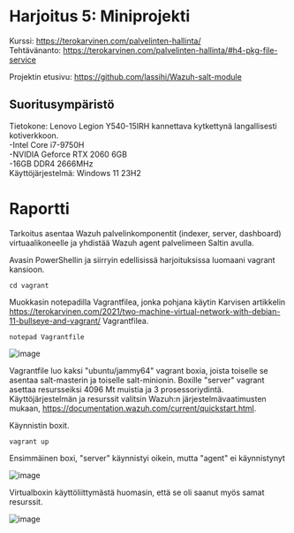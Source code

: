 # Harjoitus 5: Miniprojekti
Kurssi: https://terokarvinen.com/palvelinten-hallinta/ \
Tehtävänanto: https://terokarvinen.com/palvelinten-hallinta/#h4-pkg-file-service

Projektin etusivu: https://github.com/lassihi/Wazuh-salt-module

## Suoritusympäristö
Tietokone: Lenovo Legion Y540-15IRH kannettava kytkettynä langallisesti kotiverkkoon.\
-Intel Core i7-9750H\
-NVIDIA Geforce RTX 2060 6GB\
-16GB DDR4 2666MHz\
Käyttöjärjestelmä: Windows 11 23H2

# Raportti

Tarkoitus asentaa Wazuh palvelinkomponentit (indexer, server, dashboard) virtuaalikoneelle ja yhdistää Wazuh agent palvelimeen Saltin avulla.

Avasin PowerShellin ja siirryin edellisissä harjoituksissa luomaani vagrant kansioon.

    cd vagrant

Muokkasin notepadilla Vagrantfilea, jonka pohjana käytin Karvisen artikkelin https://terokarvinen.com/2021/two-machine-virtual-network-with-debian-11-bullseye-and-vagrant/ Vagrantfilea.

    notepad Vagrantfile
    
![image](https://github.com/user-attachments/assets/0b7acd5c-f006-4134-9ff4-f378dd50b819)

Vagrantfile luo kaksi "ubuntu/jammy64" vagrant boxia, joista toiselle se asentaa salt-masterin ja toiselle salt-minionin. Boxille "server" vagrant asettaa resursseiksi 4096 Mt muistia ja 3 prosessoriydintä. Käyttöjärjestelmän ja resurssit valitsin Wazuh:n järjestelmävaatimusten mukaan, https://documentation.wazuh.com/current/quickstart.html.

Käynnistin boxit.

    vagrant up

Ensimmäinen boxi, "server" käynnistyi oikein, mutta "agent" ei käynnistynyt

![image](https://github.com/user-attachments/assets/11307f66-2b63-4794-bebb-1031926748db)

Virtualboxin käyttöliittymästä huomasin, että se oli saanut myös samat resurssit.

![image](https://github.com/user-attachments/assets/e6413c28-393d-40d3-bace-9d025852955c)




